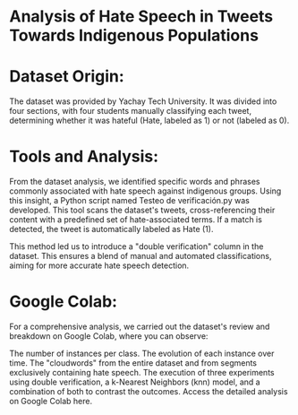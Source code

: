 # Analysis of Hate Speech in Tweets Towards Indigenous Populations

# Dataset Origin:
The dataset was provided by Yachay Tech University. It was divided into four sections, with four students manually classifying each tweet, determining whether it was hateful (Hate, labeled as 1) or not (labeled as 0).

# Tools and Analysis:
From the dataset analysis, we identified specific words and phrases commonly associated with hate speech against indigenous groups. Using this insight, a Python script named Testeo de verificación.py was developed. This tool scans the dataset's tweets, cross-referencing their content with a predefined set of hate-associated terms. If a match is detected, the tweet is automatically labeled as Hate (1).

This method led us to introduce a "double verification" column in the dataset. This ensures a blend of manual and automated classifications, aiming for more accurate hate speech detection.

# Google Colab:
For a comprehensive analysis, we carried out the dataset's review and breakdown on Google Colab, where you can observe:

The number of instances per class.
The evolution of each instance over time.
The "cloudwords" from the entire dataset and from segments exclusively containing hate speech.
The execution of three experiments using double verification, a k-Nearest Neighbors (knn) model, and a combination of both to contrast the outcomes.
Access the detailed analysis on Google Colab here.
